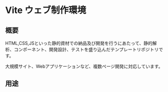 # Vite ウェブ制作環境

## 概要

HTML,CSS,JSといった静的資材での納品及び開発を行うにあたって、静的解析、コンポーネント、開発設計、テストを盛り込んだテンプレートリポジトリです。

大規模サイト、Webアプリケーションなど、複数ページ開発に対応しています。

## 用途

##
